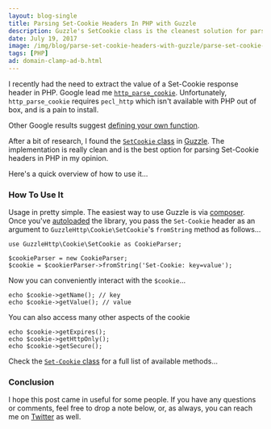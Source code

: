 ```yaml
---
layout: blog-single
title: Parsing Set-Cookie Headers In PHP with Guzzle
description: Guzzle's SetCookie class is the cleanest solution for parsing Set-Cookie headers in PHP. This post shows how to use it.
date: July 19, 2017
image: /img/blog/parse-set-cookie-headers-with-guzzle/parse-set-cookie-headers-with-guzzle.jpg
tags: [PHP]
ad: domain-clamp-ad-b.html
---
```


I recently had the need to extract the value of a Set-Cookie response header in PHP. Google lead me [`http_parse_cookie`](http://php.net/manual/fa/function.http-parse-cookie.php). Unfortunately, `http_parse_cookie` requires `pecl_http` which isn't available with PHP out of box, and is a pain to install. 

Other Google results suggest [defining your own function](https://gist.github.com/pokeb/10590).

After a bit of research, I found  the [`SetCookie` class](https://github.com/guzzle/guzzle/blob/dfd01d60a38cf7e16b3456d4b1d7c10033b929c0/src/Cookie/SetCookie.php) in [Guzzle](https://github.com/guzzle/guzzle). The implementation is really clean and is the best option for parsing Set-Cookie headers in PHP in my opinion.

Here's a quick overview of how to use it...

<!-- excerpt_separator -->

### How To Use It

Usage in pretty simple. The easiest way to use Guzzle is via [composer](https://getcomposer.org/). Once you've [autoloaded](https://getcomposer.org/doc/01-basic-usage.md#autoloading) the library, you pass the `Set-Cookie` header as an argument to `GuzzleHttp\Cookie\SetCookie`'s `fromString` method as follows...

```php?start_inline=1
use GuzzleHttp\Cookie\SetCookie as CookieParser;

$cookieParser = new CookieParser;
$cookie = $cookierParser->fromString('Set-Cookie: key=value');
``` 

Now you can conveniently interact with the `$cookie`...

```php?start_inline=1
echo $cookie->getName(); // key
echo $cookie->getValue(); // value
```

You can also access many other aspects of the cookie

```php?start_inline=1
echo $cookie->getExpires();
echo $cookie->getHttpOnly();
echo $cookie->getSecure();
```

Check the [`Set-Cookie` class](https://github.com/guzzle/guzzle/blob/dfd01d60a38cf7e16b3456d4b1d7c10033b929c0/src/Cookie/SetCookie.php) for a full list of available methods...

### Conclusion

I hope this post came in useful for some people. If you have any questions or comments, feel free to drop a note below, or, as always, you can reach me on [Twitter](http://twitter.com/maxpchadwick) as well.